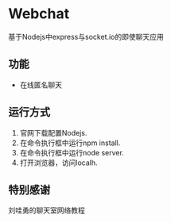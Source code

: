 Webchat
===
 
基于Nodejs中express与socket.io的即使聊天应用

功能
---
* 在线匿名聊天

运行方式
---
1. 官网下载配置Nodejs.
2. 在命令执行框中运行npm install.
3. 在命令执行框中运行node server.
4. 打开浏览器，访问localh.

特别感谢
---
刘哇勇的聊天室网络教程
